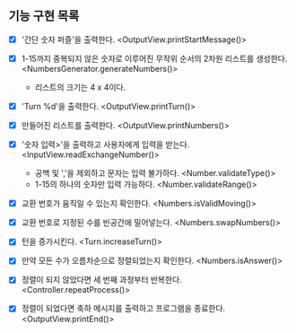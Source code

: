 ## 기능 구현 목록

- [x] '간단 숫자 퍼즐'을 출력한다. <OutputView.printStartMessage()>
- [x] 1-15까지 중복되지 않은 숫자로 이루어진 무작위 순서의 2차원 리스트를 생성한다. <NumbersGenerator.generateNumbers()>
    - 리스트의 크기는 4 x 4이다.
- [x] 'Turn %d'을 출력한다. <OutputView.printTurn()>
- [x] 만들어진 리스트를 출력한다. <OutputView.printNumbers()>
- [x] '숫자 입력>'을 출력하고 사용자에게 입력을 받는다. <InputView.readExchangeNumber()>
    - 공백 및 ','을 제외하고 문자는 입력 불가하다. <Number.validateType()>
    - 1-15의 하나의 숫자만 입력 가능하다. <Number.validateRange()>
- [x] 교환 번호가 움직일 수 있는지 확인한다. <Numbers.isValidMoving()>
- [x] 교환 번호로 지정된 수를 빈공간에 밀어넣는다. <Numbers.swapNumbers()>
- [x] 턴을 증가시킨다. <Turn.increaseTurn()>
- [x] 만약 모든 수가 오름차순으로 정렬되었는지 확인한다. <Numbers.isAnswer()>
- [x] 정렬이 되지 않았다면 세 번째 과정부터 반복한다. <Controller.repeatProcess()>
- [x] 정렬이 되었다면 축하 메시지를 출력하고 프로그램을 종료한다. <OutputView.printEnd()>

